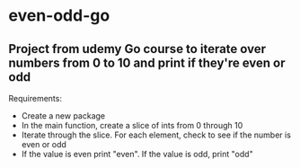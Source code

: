 # even-odd-go

## Project from udemy Go course to iterate over numbers from 0 to 10 and print if they're even or odd

Requirements:

- Create a new package
- In the main function, create a slice of ints from 0 through 10
- Iterate through the slice. For each element, check to see if the number is even or odd
- If the value is even print "even". If the value is odd, print "odd"
